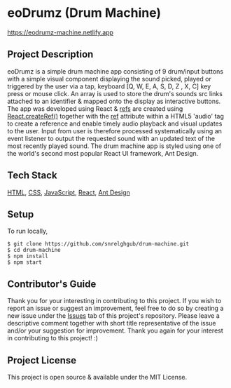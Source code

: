 # eoDrumz (Drum Machine) 
https://eodrumz-machine.netlify.app 

## Project Description
eoDrumz is a simple drum machine app consisting of 9 drum/input buttons with a simple visual component displaying the sound picked, played or triggered by the user via a tap, keyboard [Q, W, E, A, S, D, Z , X, C] key press or mouse click. An array is used to store the drum's sounds src links attached to an identifier & mapped onto the display as interactive buttons. The app was developed using React & [refs](https://reactjs.org/docs/refs-and-the-dom.html) are created using [React.createRef()](https://reactjs.org/docs/refs-and-the-dom.html) together with the [ref](https://reactjs.org/docs/refs-and-the-dom.html) attribute within a HTML5 'audio' tag to create a reference and enable timely audio playback and visual updates to the user. Input from user is therefore processed systematically using an event listener to output the requested sound with an updated text of the most recently played sound. The drum machine app is styled using one of the world's second most popular React UI framework, Ant Design.        

## Tech Stack 
[HTML](https://www.w3schools.com/html/),
[CSS](https://www.w3schools.com/css/),
[JavaScript](https://www.w3schools.com/js/),
[React](https://reactjs.org/),
[Ant Design](https://ant.design/)

## Setup 
To run locally, 
``` 
$ git clone https://github.com/snrelghgub/drum-machine.git
$ cd drum-machine
$ npm install 
$ npm start 
```

## Contributor's Guide 
Thank you for your interesting in contributing to this project. If you wish to report an issue or suggest an improvement, feel free to do so by creating a new issue under the [Issues](https://github.com/snrelghgub/drum-machine/issues) tab of this project's repository. Please leave a descriptive comment together with short title representative of the issue and/or your suggestion for improvement. Thank you again for your interest in contributing to this project! :) 


## Project License 
This project is open source & available under the MIT License. 
